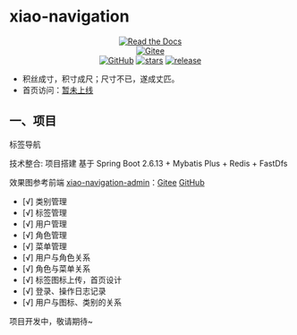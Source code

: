 # xiao-navigation

<p style="text-align: center">
 <a href="https://badgen.net/https/cal-badge-icd0onfvrxx6.runkit.sh/Asia/Shanghai" target="_blank"><img alt="Read the Docs" src="https://badgen.net/https/cal-badge-icd0onfvrxx6.runkit.sh/Asia/Shanghai"></a><br/>
 <a href="https://gitee.com/xiangshaw/xiao-navigation" target="_blank"><img alt="Gitee" src="https://img.shields.io/badge/Gitee-xiao-navigation-orange?style=social&logo=gitee&colorA=F77234&link=https://gitee.com/xiangshaw/xiao-navigation"></a><br/>
 <a href="https://github.com/xiangshaw/xiao-navigation" target="_blank"><img alt="GitHub" src="https://img.shields.io/badge/Github-xiao-navigation-orange?style=social&logo=github&colorA=F77234&link=https://github.com/xiangshaw/xiao-navigation"></a>
 <a href="https://github.com/xiangshaw/xiao-navigation" target="_blank"><img alt="stars" src="https://badgen.net/github/stars/xiangshaw/xiao-navigation"></a>
 <a href="https://github.com/xiangshaw/xiao-navigation" target="_blank"><img alt="release" src="https://badgen.net/github/release/xiangshaw/xiao-navigation"></a>
</p>


- 积丝成寸，积寸成尺；尺寸不已，遂成丈匹。
- 首页访问：[暂未上线](https://coisini.cn/page)

## 一、项目
标签导航


技术整合: 
项目搭建 基于 Spring Boot 2.6.13 + Mybatis Plus + Redis + FastDfs

效果图参考前端 [xiao-navigation-admin](https://github.com/xiangshaw/xiao-navigation-admin)：[Gitee](https://gitee.com/xiangshaw/xiao-navigation-admin) [GitHub](https://github.com/xiangshaw/xiao-navigation-admin)
- [√] 类别管理
- [√] 标签管理
- [√] 用户管理
- [√] 角色管理
- [√] 菜单管理
- [√] 用户与角色关系
- [√] 角色与菜单关系
- [√] 标签图标上传，首页设计
- [√] 登录、操作日志记录
- [√] 用户与图标、类别的关系

项目开发中，敬请期待~
